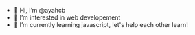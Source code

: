 - 👋 Hi, I’m @ayahcb
- 👀 I’m interested in web developement 
- 🌱 I’m currently learning javascript, let's help each other learn!



<!---
ayahcb/ayahcb is a ✨ special ✨ repository because its `README.md` (this file) appears on your GitHub profile.
You can click the Preview link to take a look at your changes.
--->
